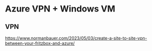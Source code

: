 # Azure VPN + Windows VM

## VPN

https://www.normanbauer.com/2023/05/03/create-a-site-to-site-vpn-between-your-fritzbox-and-azure/


## 